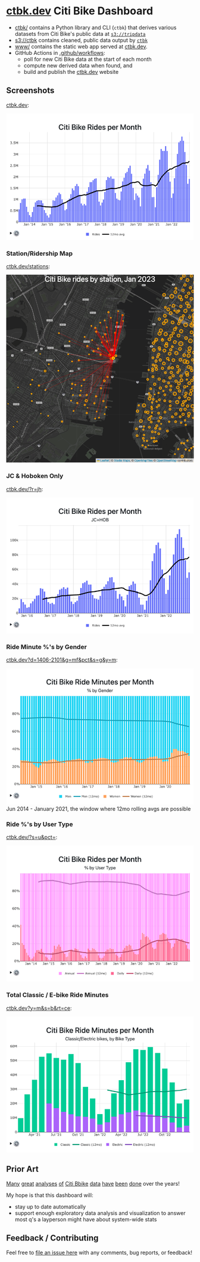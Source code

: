 # [ctbk.dev](https://ctbk.dev/) Citi Bike Dashboard

- [ctbk/](ctbk) contains a Python library and CLI (`ctbk`) that derives various datasets from Citi Bike's public data at [`s3://tripdata`]
- [s3://ctbk] contains cleaned, public data output by [`ctbk`]
- [www/](www) contains the static web app served at [ctbk.dev].
- GitHub Actions in [.github/workflows](.github/workflows):
  - poll for new Citi Bike data at the start of each month
  - compute new derived data when found, and
  - build and publish the [ctbk.dev] website

## Screenshots <a id="screenshots"></a>
[ctbk.dev]:

[![Screenshot of dashboard; per-month ride counts going back to June 2013, with a 12mo rolling avg showing mostly steady growth](www/public/screenshots/ctbk-rides.png)][ctbk.dev]

### Station/Ridership Map
[ctbk.dev/stations]:

[![Map of Citi Bike stations, Hoboken NJ Transit Terminal selected, showing destinations for rides beginning there](www/public/screenshots/ctbk-stations.png)][ctbk.dev/stations]

### JC & Hoboken Only
[ctbk.dev/?r=jh][ctbk nj plot]:

[![Screenshot of dashboard; per-month ride counts for Jersey City and Hoboken only, going back to June 2013, with a 12mo rolling avg showing mostly steady growth](www/public/screenshots/ctbk-nj.png)][ctbk nj plot]

### Ride Minute %'s by Gender
[ctbk.dev?d=1406-2101&g=mf&pct&s=g&y=m][ctbk gender pct plot]:

[![](www/public/screenshots/ctbk-ride-minutes-by-gender.png)][ctbk gender pct plot]
Jun 2014 - January 2021, the window where 12mo rolling avgs are possible

### Ride %'s by User Type
[ctbk.dev/?s=u&pct=][ctbk user type pct plot]:

[![](www/public/screenshots/ctbk-rides-by-user.png)][ctbk user type pct plot]

### Total Classic / E-bike Ride Minutes
[ctbk.dev?y=m&s=b&rt=ce][ctbk ebike minutes plot]:

[![](www/public/screenshots/ctbk-ebike-minutes.png)][ctbk ebike minutes plot]

## Prior Art
[Many][ckran-20210305] [great][toddschneider-20160113] [analyses][jc-analysis-2017] [of][jc-analysis-2018] [Citi Bbike][datastudio-analysis] [data][cl2871-analysis] [have][tableau #citibike] [been][coursera citibike viz course] [done][juanjocarin analysis] over the years!

My hope is that this dashboard will:
- stay up to date automatically
- support enough exploratory data analysis and visualization to answer most q's a layperson might have about system-wide stats

## Feedback / Contributing
Feel free to [file an issue here][github new issue] with any comments, bug reports, or feedback!

[ckran-20210305]: https://towardsdatascience.com/exploring-the-effects-of-the-pandemic-on-nyc-bike-share-usage-ab79f67ac2df
[toddschneider-20160113]: https://toddwschneider.com/posts/a-tale-of-twenty-two-million-citi-bikes-analyzing-the-nyc-bike-share-system/
[jc-analysis-2017]: https://www.bikejc.org/resources/citibikejc-2017
[jc-analysis-2018]: https://www.bikejc.org/citi-bike-usage-jersey-city-2018
[datastudio-analysis]: https://datastudio.google.com/u/0/reporting/a6fc910f-b100-4ac5-a72b-2fa35880f149/page/SKniB
[cl2871-analysis]: https://github.com/cl2871/citibike
[tableau #citibike]: https://public.tableau.com/en-gb/search/all/%23CitiBike
[coursera citibike viz course]: https://www.coursera.org/projects/visualizing-citibike-trips-tableau
[juanjocarin analysis]: http://juanjocarin.github.io/Citibike-viz/

[citibike system data]: https://www.citibikenyc.com/system-data
[Parquet]: https://parquet.apache.org/

[`s3://tripdata`]: https://s3.amazonaws.com/tripdata/index.html
[`s3://ctbk`]: https://ctbk.s3.amazonaws.com/index.html
[s3://ctbk]: https://ctbk.s3.amazonaws.com/index.html

[github actions]: https://github.com/neighbor-ryan/ctbk.dev/actions
[github issues]: https://github.com/neighbor-ryan/ctbk.dev/issues
[github new issue]: https://github.com/neighbor-ryan/ctbk.dev/issues/new

[`ctbk`]: ctbk
[ctbk.dev]: https://ctbk.dev/
[ctbk gender pct plot]: https://ctbk.dev/?y=m&s=g&pct=&g=mf&d=1406-2101
[ctbk.dev/stations]: https://ctbk.dev/stations?ll=40.733_-74.036&z=14&ss=HB102
[ctbk nj plot]: https://ctbk.dev/?r=jh
[ctbk user type pct plot]: https://ctbk.dev/?s=u&pct=
[ctbk ebike minutes plot]: https://ctbk.dev?y=m&s=b&rt=ce
